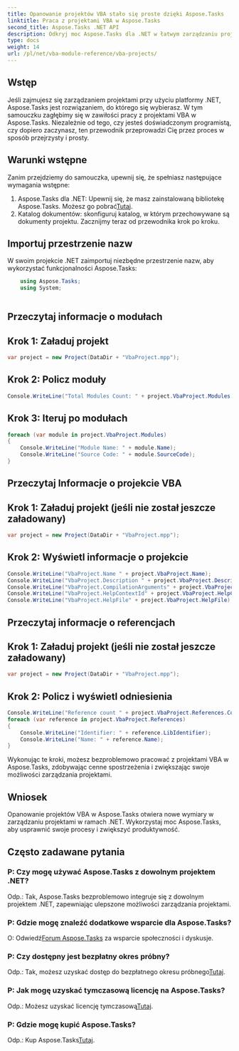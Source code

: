 ```yaml
---
title: Opanowanie projektów VBA stało się proste dzięki Aspose.Tasks
linktitle: Praca z projektami VBA w Aspose.Tasks
second_title: Aspose.Tasks .NET API
description: Odkryj moc Aspose.Tasks dla .NET w łatwym zarządzaniu projektami VBA. Zwiększ swoje możliwości zarządzania projektami dzięki temu przewodnikowi krok po kroku.
type: docs
weight: 14
url: /pl/net/vba-module-reference/vba-projects/
---
```

## Wstęp
Jeśli zajmujesz się zarządzaniem projektami przy użyciu platformy .NET, Aspose.Tasks jest rozwiązaniem, do którego się wybierasz. W tym samouczku zagłębimy się w zawiłości pracy z projektami VBA w Aspose.Tasks. Niezależnie od tego, czy jesteś doświadczonym programistą, czy dopiero zaczynasz, ten przewodnik przeprowadzi Cię przez proces w sposób przejrzysty i prosty.
## Warunki wstępne
Zanim przejdziemy do samouczka, upewnij się, że spełniasz następujące wymagania wstępne:
1.  Aspose.Tasks dla .NET: Upewnij się, że masz zainstalowaną bibliotekę Aspose.Tasks. Możesz go pobrać[Tutaj](https://releases.aspose.com/tasks/net/).
2. Katalog dokumentów: skonfiguruj katalog, w którym przechowywane są dokumenty projektu.
Zacznijmy teraz od przewodnika krok po kroku.
## Importuj przestrzenie nazw
W swoim projekcie .NET zaimportuj niezbędne przestrzenie nazw, aby wykorzystać funkcjonalności Aspose.Tasks:
```csharp
    using Aspose.Tasks;
    using System;
    
```
## Przeczytaj informacje o modułach
## Krok 1: Załaduj projekt
```csharp
var project = new Project(DataDir + "VbaProject.mpp");
```
## Krok 2: Policz moduły
```csharp
Console.WriteLine("Total Modules Count: " + project.VbaProject.Modules.Count);
```
## Krok 3: Iteruj po modułach
```csharp
foreach (var module in project.VbaProject.Modules)
{
    Console.WriteLine("Module Name: " + module.Name);
    Console.WriteLine("Source Code: " + module.SourceCode);
}
```
## Przeczytaj Informacje o projekcie VBA
## Krok 1: Załaduj projekt (jeśli nie został jeszcze załadowany)
```csharp
var project = new Project(DataDir + "VbaProject.mpp");
```
## Krok 2: Wyświetl informacje o projekcie
```csharp
Console.WriteLine("VbaProject.Name " + project.VbaProject.Name);
Console.WriteLine("VbaProject.Description " + project.VbaProject.Description);
Console.WriteLine("VbaProject.CompilationArguments" + project.VbaProject.CompilationArguments);
Console.WriteLine("VbaProject.HelpContextId" + project.VbaProject.HelpContextId);
Console.WriteLine("VbaProject.HelpFile" + project.VbaProject.HelpFile);
```
## Przeczytaj informacje o referencjach
## Krok 1: Załaduj projekt (jeśli nie został jeszcze załadowany)
```csharp
var project = new Project(DataDir + "VbaProject.mpp");
```
## Krok 2: Policz i wyświetl odniesienia
```csharp
Console.WriteLine("Reference count " + project.VbaProject.References.Count);
foreach (var reference in project.VbaProject.References)
{
    Console.WriteLine("Identifier: " + reference.LibIdentifier);
    Console.WriteLine("Name: " + reference.Name);
}
```
Wykonując te kroki, możesz bezproblemowo pracować z projektami VBA w Aspose.Tasks, zdobywając cenne spostrzeżenia i zwiększając swoje możliwości zarządzania projektami.
## Wniosek
Opanowanie projektów VBA w Aspose.Tasks otwiera nowe wymiary w zarządzaniu projektami w ramach .NET. Wykorzystaj moc Aspose.Tasks, aby usprawnić swoje procesy i zwiększyć produktywność.
## Często zadawane pytania
### P: Czy mogę używać Aspose.Tasks z dowolnym projektem .NET?
Odp.: Tak, Aspose.Tasks bezproblemowo integruje się z dowolnym projektem .NET, zapewniając ulepszone możliwości zarządzania projektami.
### P: Gdzie mogę znaleźć dodatkowe wsparcie dla Aspose.Tasks?
 O: Odwiedź[Forum Aspose.Tasks](https://forum.aspose.com/c/tasks/15) za wsparcie społeczności i dyskusje.
### P: Czy dostępny jest bezpłatny okres próbny?
 Odp.: Tak, możesz uzyskać dostęp do bezpłatnego okresu próbnego[Tutaj](https://releases.aspose.com/).
### P: Jak mogę uzyskać tymczasową licencję na Aspose.Tasks?
 Odp.: Możesz uzyskać licencję tymczasową[Tutaj](https://purchase.aspose.com/temporary-license/).
### P: Gdzie mogę kupić Aspose.Tasks?
 Odp.: Kup Aspose.Tasks[Tutaj](https://purchase.aspose.com/buy).